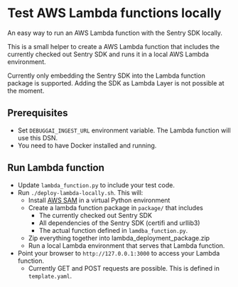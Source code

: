 # Test AWS Lambda functions locally

An easy way to run an AWS Lambda function with the Sentry SDK locally. 

This is a small helper to create a AWS Lambda function that includes the 
currently checked out Sentry SDK and runs it in a local AWS Lambda environment.

Currently only embedding the Sentry SDK into the Lambda function package 
is supported. Adding the SDK as Lambda Layer is not possible at the moment. 

## Prerequisites

- Set `DEBUGGAI_INGEST_URL` environment variable. The Lambda function will use this DSN.
- You need to have Docker installed and running. 

## Run Lambda function

- Update `lambda_function.py` to include your test code. 
- Run `./deploy-lambda-locally.sh`. This will:
    - Install [AWS SAM](https://aws.amazon.com/serverless/sam/) in a virtual Python environment
    - Create a lambda function package in `package/` that includes
        - The currently checked out Sentry SDK
        - All dependencies of the Sentry SDK (certifi and urllib3)
        - The actual function defined in `lamdba_function.py`. 
    - Zip everything together into lambda_deployment_package.zip
    - Run a local Lambda environment that serves that Lambda function.
- Point your browser to `http://127.0.0.1:3000` to access your Lambda function.
    - Currently GET and POST requests are possible. This is defined in `template.yaml`.
